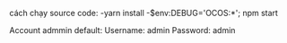 cách chạy source code: 
-yarn install
-$env:DEBUG='OCOS:*'; npm start

Account admmin default:
Username: admin
Password: admin